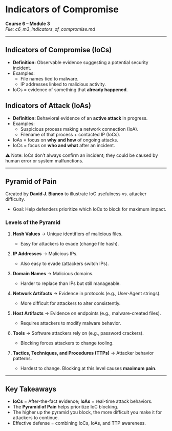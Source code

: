 # Indicators of Compromise  

**Course 6 – Module 3**  
_File: c6_m3_indicators_of_compromise.md_  

---

## Indicators of Compromise (IoCs)  
- **Definition:** Observable evidence suggesting a potential security incident.  
- Examples:  
  - File names tied to malware.  
  - IP addresses linked to malicious activity.  
- IoCs = evidence of something that **already happened**.  

## Indicators of Attack (IoAs)  
- **Definition:** Behavioral evidence of an **active attack** in progress.  
- Examples:  
  - Suspicious process making a network connection (IoA).  
  - Filename of that process + contacted IP (IoCs).  
- IoAs = focus on **why and how** of ongoing attacks.  
- IoCs = focus on **who and what** after an incident.  

⚠️ Note: IoCs don’t always confirm an incident; they could be caused by human error or system malfunctions.  

---

## Pyramid of Pain  
Created by **David J. Bianco** to illustrate IoC usefulness vs. attacker difficulty.  
- Goal: Help defenders prioritize which IoCs to block for maximum impact.  

### Levels of the Pyramid  
1. **Hash Values** → Unique identifiers of malicious files.  
   - Easy for attackers to evade (change file hash).  

2. **IP Addresses** → Malicious IPs.  
   - Also easy to evade (attackers switch IPs).  

3. **Domain Names** → Malicious domains.  
   - Harder to replace than IPs but still manageable.  

4. **Network Artifacts** → Evidence in protocols (e.g., User-Agent strings).  
   - More difficult for attackers to alter consistently.  

5. **Host Artifacts** → Evidence on endpoints (e.g., malware-created files).  
   - Requires attackers to modify malware behavior.  

6. **Tools** → Software attackers rely on (e.g., password crackers).  
   - Blocking forces attackers to change tooling.  

7. **Tactics, Techniques, and Procedures (TTPs)** → Attacker behavior patterns.  
   - Hardest to change. Blocking at this level causes **maximum pain**.  

---

## Key Takeaways  
- **IoCs** = After-the-fact evidence; **IoAs** = real-time attack behaviors.  
- The **Pyramid of Pain** helps prioritize IoC blocking.  
- The higher up the pyramid you block, the more difficult you make it for attackers to continue.  
- Effective defense = combining IoCs, IoAs, and TTP awareness.  
